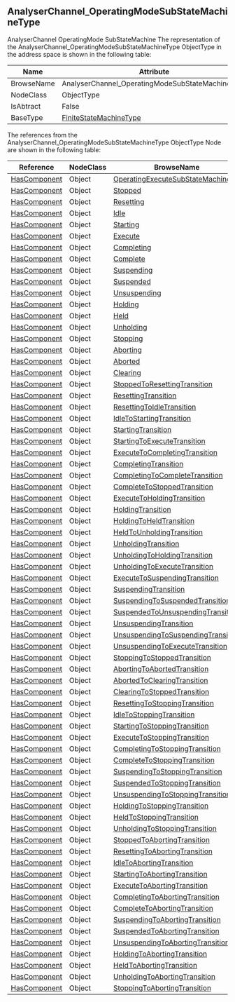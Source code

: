 <!-- objecttype -->
## AnalyserChannel_OperatingModeSubStateMachineType
AnalyserChannel OperatingMode SubStateMachine
The representation of the AnalyserChannel_OperatingModeSubStateMachineType ObjectType in the address space is shown in the following table:  

|Name|Attribute|
|---|---|
|BrowseName|AnalyserChannel_OperatingModeSubStateMachineType|
|NodeClass|ObjectType|
|IsAbtract|False|
|BaseType|[FiniteStateMachineType](../../../Core/Part5/ObjectTypes/FiniteStateMachineType/readme.md)|

The references from the AnalyserChannel_OperatingModeSubStateMachineType ObjectType Node are shown in the following table:  

|Reference|NodeClass|BrowseName|DataType|TypeDefinition|ModellingRule|
|---|---|---|---|---|---|
|[HasComponent](../../../Core/Part3/ReferenceTypes/HasComponent/readme.md)|Object|[OperatingExecuteSubStateMachine](#OperatingExecuteSubStateMachine)||[AnalyserChannel_OperatingModeExecuteSubStateMachineType](../../ObjectTypes/AnalyserChannel_OperatingModeExecuteSubStateMachineType/readme.md)|[Mandatory](../../../Core/Objects/Mandatory/readme.md)|
|[HasComponent](../../../Core/Part3/ReferenceTypes/HasComponent/readme.md)|Object|[Stopped](#Stopped)||[InitialStateType](../../../Core/Part5/ObjectTypes/InitialStateType/readme.md)||
|[HasComponent](../../../Core/Part3/ReferenceTypes/HasComponent/readme.md)|Object|[Resetting](#Resetting)||[StateType](../../../Core/Part5/ObjectTypes/StateType/readme.md)||
|[HasComponent](../../../Core/Part3/ReferenceTypes/HasComponent/readme.md)|Object|[Idle](#Idle)||[StateType](../../../Core/Part5/ObjectTypes/StateType/readme.md)||
|[HasComponent](../../../Core/Part3/ReferenceTypes/HasComponent/readme.md)|Object|[Starting](#Starting)||[StateType](../../../Core/Part5/ObjectTypes/StateType/readme.md)||
|[HasComponent](../../../Core/Part3/ReferenceTypes/HasComponent/readme.md)|Object|[Execute](#Execute)||[AnalyserChannelOperatingExecuteStateType](../../ObjectTypes/AnalyserChannelOperatingExecuteStateType/readme.md)||
|[HasComponent](../../../Core/Part3/ReferenceTypes/HasComponent/readme.md)|Object|[Completing](#Completing)||[StateType](../../../Core/Part5/ObjectTypes/StateType/readme.md)||
|[HasComponent](../../../Core/Part3/ReferenceTypes/HasComponent/readme.md)|Object|[Complete](#Complete)||[StateType](../../../Core/Part5/ObjectTypes/StateType/readme.md)||
|[HasComponent](../../../Core/Part3/ReferenceTypes/HasComponent/readme.md)|Object|[Suspending](#Suspending)||[StateType](../../../Core/Part5/ObjectTypes/StateType/readme.md)||
|[HasComponent](../../../Core/Part3/ReferenceTypes/HasComponent/readme.md)|Object|[Suspended](#Suspended)||[StateType](../../../Core/Part5/ObjectTypes/StateType/readme.md)||
|[HasComponent](../../../Core/Part3/ReferenceTypes/HasComponent/readme.md)|Object|[Unsuspending](#Unsuspending)||[StateType](../../../Core/Part5/ObjectTypes/StateType/readme.md)||
|[HasComponent](../../../Core/Part3/ReferenceTypes/HasComponent/readme.md)|Object|[Holding](#Holding)||[StateType](../../../Core/Part5/ObjectTypes/StateType/readme.md)||
|[HasComponent](../../../Core/Part3/ReferenceTypes/HasComponent/readme.md)|Object|[Held](#Held)||[StateType](../../../Core/Part5/ObjectTypes/StateType/readme.md)||
|[HasComponent](../../../Core/Part3/ReferenceTypes/HasComponent/readme.md)|Object|[Unholding](#Unholding)||[StateType](../../../Core/Part5/ObjectTypes/StateType/readme.md)||
|[HasComponent](../../../Core/Part3/ReferenceTypes/HasComponent/readme.md)|Object|[Stopping](#Stopping)||[StateType](../../../Core/Part5/ObjectTypes/StateType/readme.md)||
|[HasComponent](../../../Core/Part3/ReferenceTypes/HasComponent/readme.md)|Object|[Aborting](#Aborting)||[StateType](../../../Core/Part5/ObjectTypes/StateType/readme.md)||
|[HasComponent](../../../Core/Part3/ReferenceTypes/HasComponent/readme.md)|Object|[Aborted](#Aborted)||[StateType](../../../Core/Part5/ObjectTypes/StateType/readme.md)||
|[HasComponent](../../../Core/Part3/ReferenceTypes/HasComponent/readme.md)|Object|[Clearing](#Clearing)||[StateType](../../../Core/Part5/ObjectTypes/StateType/readme.md)||
|[HasComponent](../../../Core/Part3/ReferenceTypes/HasComponent/readme.md)|Object|[StoppedToResettingTransition](#StoppedToResettingTransition)||[TransitionType](../../../Core/Part5/ObjectTypes/TransitionType/readme.md)||
|[HasComponent](../../../Core/Part3/ReferenceTypes/HasComponent/readme.md)|Object|[ResettingTransition](#ResettingTransition)||[TransitionType](../../../Core/Part5/ObjectTypes/TransitionType/readme.md)||
|[HasComponent](../../../Core/Part3/ReferenceTypes/HasComponent/readme.md)|Object|[ResettingToIdleTransition](#ResettingToIdleTransition)||[TransitionType](../../../Core/Part5/ObjectTypes/TransitionType/readme.md)||
|[HasComponent](../../../Core/Part3/ReferenceTypes/HasComponent/readme.md)|Object|[IdleToStartingTransition](#IdleToStartingTransition)||[TransitionType](../../../Core/Part5/ObjectTypes/TransitionType/readme.md)||
|[HasComponent](../../../Core/Part3/ReferenceTypes/HasComponent/readme.md)|Object|[StartingTransition](#StartingTransition)||[TransitionType](../../../Core/Part5/ObjectTypes/TransitionType/readme.md)||
|[HasComponent](../../../Core/Part3/ReferenceTypes/HasComponent/readme.md)|Object|[StartingToExecuteTransition](#StartingToExecuteTransition)||[TransitionType](../../../Core/Part5/ObjectTypes/TransitionType/readme.md)||
|[HasComponent](../../../Core/Part3/ReferenceTypes/HasComponent/readme.md)|Object|[ExecuteToCompletingTransition](#ExecuteToCompletingTransition)||[TransitionType](../../../Core/Part5/ObjectTypes/TransitionType/readme.md)||
|[HasComponent](../../../Core/Part3/ReferenceTypes/HasComponent/readme.md)|Object|[CompletingTransition](#CompletingTransition)||[TransitionType](../../../Core/Part5/ObjectTypes/TransitionType/readme.md)||
|[HasComponent](../../../Core/Part3/ReferenceTypes/HasComponent/readme.md)|Object|[CompletingToCompleteTransition](#CompletingToCompleteTransition)||[TransitionType](../../../Core/Part5/ObjectTypes/TransitionType/readme.md)||
|[HasComponent](../../../Core/Part3/ReferenceTypes/HasComponent/readme.md)|Object|[CompleteToStoppedTransition](#CompleteToStoppedTransition)||[TransitionType](../../../Core/Part5/ObjectTypes/TransitionType/readme.md)||
|[HasComponent](../../../Core/Part3/ReferenceTypes/HasComponent/readme.md)|Object|[ExecuteToHoldingTransition](#ExecuteToHoldingTransition)||[TransitionType](../../../Core/Part5/ObjectTypes/TransitionType/readme.md)||
|[HasComponent](../../../Core/Part3/ReferenceTypes/HasComponent/readme.md)|Object|[HoldingTransition](#HoldingTransition)||[TransitionType](../../../Core/Part5/ObjectTypes/TransitionType/readme.md)||
|[HasComponent](../../../Core/Part3/ReferenceTypes/HasComponent/readme.md)|Object|[HoldingToHeldTransition](#HoldingToHeldTransition)||[TransitionType](../../../Core/Part5/ObjectTypes/TransitionType/readme.md)||
|[HasComponent](../../../Core/Part3/ReferenceTypes/HasComponent/readme.md)|Object|[HeldToUnholdingTransition](#HeldToUnholdingTransition)||[TransitionType](../../../Core/Part5/ObjectTypes/TransitionType/readme.md)||
|[HasComponent](../../../Core/Part3/ReferenceTypes/HasComponent/readme.md)|Object|[UnholdingTransition](#UnholdingTransition)||[TransitionType](../../../Core/Part5/ObjectTypes/TransitionType/readme.md)||
|[HasComponent](../../../Core/Part3/ReferenceTypes/HasComponent/readme.md)|Object|[UnholdingToHoldingTransition](#UnholdingToHoldingTransition)||[TransitionType](../../../Core/Part5/ObjectTypes/TransitionType/readme.md)||
|[HasComponent](../../../Core/Part3/ReferenceTypes/HasComponent/readme.md)|Object|[UnholdingToExecuteTransition](#UnholdingToExecuteTransition)||[TransitionType](../../../Core/Part5/ObjectTypes/TransitionType/readme.md)||
|[HasComponent](../../../Core/Part3/ReferenceTypes/HasComponent/readme.md)|Object|[ExecuteToSuspendingTransition](#ExecuteToSuspendingTransition)||[TransitionType](../../../Core/Part5/ObjectTypes/TransitionType/readme.md)||
|[HasComponent](../../../Core/Part3/ReferenceTypes/HasComponent/readme.md)|Object|[SuspendingTransition](#SuspendingTransition)||[TransitionType](../../../Core/Part5/ObjectTypes/TransitionType/readme.md)||
|[HasComponent](../../../Core/Part3/ReferenceTypes/HasComponent/readme.md)|Object|[SuspendingToSuspendedTransition](#SuspendingToSuspendedTransition)||[TransitionType](../../../Core/Part5/ObjectTypes/TransitionType/readme.md)||
|[HasComponent](../../../Core/Part3/ReferenceTypes/HasComponent/readme.md)|Object|[SuspendedToUnsuspendingTransition](#SuspendedToUnsuspendingTransition)||[TransitionType](../../../Core/Part5/ObjectTypes/TransitionType/readme.md)||
|[HasComponent](../../../Core/Part3/ReferenceTypes/HasComponent/readme.md)|Object|[UnsuspendingTransition](#UnsuspendingTransition)||[TransitionType](../../../Core/Part5/ObjectTypes/TransitionType/readme.md)||
|[HasComponent](../../../Core/Part3/ReferenceTypes/HasComponent/readme.md)|Object|[UnsuspendingToSuspendingTransition](#UnsuspendingToSuspendingTransition)||[TransitionType](../../../Core/Part5/ObjectTypes/TransitionType/readme.md)||
|[HasComponent](../../../Core/Part3/ReferenceTypes/HasComponent/readme.md)|Object|[UnsuspendingToExecuteTransition](#UnsuspendingToExecuteTransition)||[TransitionType](../../../Core/Part5/ObjectTypes/TransitionType/readme.md)||
|[HasComponent](../../../Core/Part3/ReferenceTypes/HasComponent/readme.md)|Object|[StoppingToStoppedTransition](#StoppingToStoppedTransition)||[TransitionType](../../../Core/Part5/ObjectTypes/TransitionType/readme.md)||
|[HasComponent](../../../Core/Part3/ReferenceTypes/HasComponent/readme.md)|Object|[AbortingToAbortedTransition](#AbortingToAbortedTransition)||[TransitionType](../../../Core/Part5/ObjectTypes/TransitionType/readme.md)||
|[HasComponent](../../../Core/Part3/ReferenceTypes/HasComponent/readme.md)|Object|[AbortedToClearingTransition](#AbortedToClearingTransition)||[TransitionType](../../../Core/Part5/ObjectTypes/TransitionType/readme.md)||
|[HasComponent](../../../Core/Part3/ReferenceTypes/HasComponent/readme.md)|Object|[ClearingToStoppedTransition](#ClearingToStoppedTransition)||[TransitionType](../../../Core/Part5/ObjectTypes/TransitionType/readme.md)||
|[HasComponent](../../../Core/Part3/ReferenceTypes/HasComponent/readme.md)|Object|[ResettingToStoppingTransition](#ResettingToStoppingTransition)||[TransitionType](../../../Core/Part5/ObjectTypes/TransitionType/readme.md)||
|[HasComponent](../../../Core/Part3/ReferenceTypes/HasComponent/readme.md)|Object|[IdleToStoppingTransition](#IdleToStoppingTransition)||[TransitionType](../../../Core/Part5/ObjectTypes/TransitionType/readme.md)||
|[HasComponent](../../../Core/Part3/ReferenceTypes/HasComponent/readme.md)|Object|[StartingToStoppingTransition](#StartingToStoppingTransition)||[TransitionType](../../../Core/Part5/ObjectTypes/TransitionType/readme.md)||
|[HasComponent](../../../Core/Part3/ReferenceTypes/HasComponent/readme.md)|Object|[ExecuteToStoppingTransition](#ExecuteToStoppingTransition)||[TransitionType](../../../Core/Part5/ObjectTypes/TransitionType/readme.md)||
|[HasComponent](../../../Core/Part3/ReferenceTypes/HasComponent/readme.md)|Object|[CompletingToStoppingTransition](#CompletingToStoppingTransition)||[TransitionType](../../../Core/Part5/ObjectTypes/TransitionType/readme.md)||
|[HasComponent](../../../Core/Part3/ReferenceTypes/HasComponent/readme.md)|Object|[CompleteToStoppingTransition](#CompleteToStoppingTransition)||[TransitionType](../../../Core/Part5/ObjectTypes/TransitionType/readme.md)||
|[HasComponent](../../../Core/Part3/ReferenceTypes/HasComponent/readme.md)|Object|[SuspendingToStoppingTransition](#SuspendingToStoppingTransition)||[TransitionType](../../../Core/Part5/ObjectTypes/TransitionType/readme.md)||
|[HasComponent](../../../Core/Part3/ReferenceTypes/HasComponent/readme.md)|Object|[SuspendedToStoppingTransition](#SuspendedToStoppingTransition)||[TransitionType](../../../Core/Part5/ObjectTypes/TransitionType/readme.md)||
|[HasComponent](../../../Core/Part3/ReferenceTypes/HasComponent/readme.md)|Object|[UnsuspendingToStoppingTransition](#UnsuspendingToStoppingTransition)||[TransitionType](../../../Core/Part5/ObjectTypes/TransitionType/readme.md)||
|[HasComponent](../../../Core/Part3/ReferenceTypes/HasComponent/readme.md)|Object|[HoldingToStoppingTransition](#HoldingToStoppingTransition)||[TransitionType](../../../Core/Part5/ObjectTypes/TransitionType/readme.md)||
|[HasComponent](../../../Core/Part3/ReferenceTypes/HasComponent/readme.md)|Object|[HeldToStoppingTransition](#HeldToStoppingTransition)||[TransitionType](../../../Core/Part5/ObjectTypes/TransitionType/readme.md)||
|[HasComponent](../../../Core/Part3/ReferenceTypes/HasComponent/readme.md)|Object|[UnholdingToStoppingTransition](#UnholdingToStoppingTransition)||[TransitionType](../../../Core/Part5/ObjectTypes/TransitionType/readme.md)||
|[HasComponent](../../../Core/Part3/ReferenceTypes/HasComponent/readme.md)|Object|[StoppedToAbortingTransition](#StoppedToAbortingTransition)||[TransitionType](../../../Core/Part5/ObjectTypes/TransitionType/readme.md)||
|[HasComponent](../../../Core/Part3/ReferenceTypes/HasComponent/readme.md)|Object|[ResettingToAbortingTransition](#ResettingToAbortingTransition)||[TransitionType](../../../Core/Part5/ObjectTypes/TransitionType/readme.md)||
|[HasComponent](../../../Core/Part3/ReferenceTypes/HasComponent/readme.md)|Object|[IdleToAbortingTransition](#IdleToAbortingTransition)||[TransitionType](../../../Core/Part5/ObjectTypes/TransitionType/readme.md)||
|[HasComponent](../../../Core/Part3/ReferenceTypes/HasComponent/readme.md)|Object|[StartingToAbortingTransition](#StartingToAbortingTransition)||[TransitionType](../../../Core/Part5/ObjectTypes/TransitionType/readme.md)||
|[HasComponent](../../../Core/Part3/ReferenceTypes/HasComponent/readme.md)|Object|[ExecuteToAbortingTransition](#ExecuteToAbortingTransition)||[TransitionType](../../../Core/Part5/ObjectTypes/TransitionType/readme.md)||
|[HasComponent](../../../Core/Part3/ReferenceTypes/HasComponent/readme.md)|Object|[CompletingToAbortingTransition](#CompletingToAbortingTransition)||[TransitionType](../../../Core/Part5/ObjectTypes/TransitionType/readme.md)||
|[HasComponent](../../../Core/Part3/ReferenceTypes/HasComponent/readme.md)|Object|[CompleteToAbortingTransition](#CompleteToAbortingTransition)||[TransitionType](../../../Core/Part5/ObjectTypes/TransitionType/readme.md)||
|[HasComponent](../../../Core/Part3/ReferenceTypes/HasComponent/readme.md)|Object|[SuspendingToAbortingTransition](#SuspendingToAbortingTransition)||[TransitionType](../../../Core/Part5/ObjectTypes/TransitionType/readme.md)||
|[HasComponent](../../../Core/Part3/ReferenceTypes/HasComponent/readme.md)|Object|[SuspendedToAbortingTransition](#SuspendedToAbortingTransition)||[TransitionType](../../../Core/Part5/ObjectTypes/TransitionType/readme.md)||
|[HasComponent](../../../Core/Part3/ReferenceTypes/HasComponent/readme.md)|Object|[UnsuspendingToAbortingTransition](#UnsuspendingToAbortingTransition)||[TransitionType](../../../Core/Part5/ObjectTypes/TransitionType/readme.md)||
|[HasComponent](../../../Core/Part3/ReferenceTypes/HasComponent/readme.md)|Object|[HoldingToAbortingTransition](#HoldingToAbortingTransition)||[TransitionType](../../../Core/Part5/ObjectTypes/TransitionType/readme.md)||
|[HasComponent](../../../Core/Part3/ReferenceTypes/HasComponent/readme.md)|Object|[HeldToAbortingTransition](#HeldToAbortingTransition)||[TransitionType](../../../Core/Part5/ObjectTypes/TransitionType/readme.md)||
|[HasComponent](../../../Core/Part3/ReferenceTypes/HasComponent/readme.md)|Object|[UnholdingToAbortingTransition](#UnholdingToAbortingTransition)||[TransitionType](../../../Core/Part5/ObjectTypes/TransitionType/readme.md)||
|[HasComponent](../../../Core/Part3/ReferenceTypes/HasComponent/readme.md)|Object|[StoppingToAbortingTransition](#StoppingToAbortingTransition)||[TransitionType](../../../Core/Part5/ObjectTypes/TransitionType/readme.md)||


